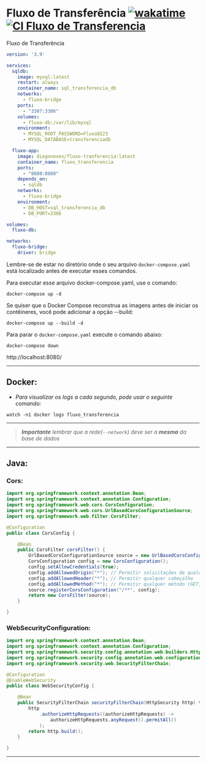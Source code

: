 # Fluxo de Transferência [![wakatime](https://wakatime.com/badge/user/018bea20-dbbc-48e2-b101-5415903acf5a/project/018c0943-ec73-4e34-9362-f0ae72855dcf.svg)](https://wakatime.com/@diegosneves/projects/mtibjzqwtu) [![CI Fluxo de Transferencia](https://github.com/diegosneves/fluxo-de-tranferencia/actions/workflows/ci.yml/badge.svg)](https://github.com/diegosneves/fluxo-de-tranferencia/actions/workflows/ci.yml)

Fluxo de Transferência

```yaml
version: '3.9'

services:
  sqldb:
    image: mysql:latest
    restart: always
    container_name: sql_transferencia_db
    networks:
      - fluxo-bridge
    ports:
      - "3307:3306"
    volumes:
      - fluxo-db:/var/lib/mysql
    environment:
      - MYSQL_ROOT_PASSWORD=Fluxo@123
      - MYSQL_DATABASE=transferenciadb

  fluxo-app:
    image: diegoneves/fluxo-tranferencia:latest
    container_name: fluxo_transferencia
    ports:
      - "8080:8080"
    depends_on:
      - sqldb
    networks:
      - fluxo-bridge
    environment:
      - DB_HOST=sql_transferencia_db
      - DB_PORT=3306

volumes:
  fluxo-db:

networks:
  fluxo-bridge:
    driver: bridge
```

Lembre-se de estar no diretório onde o seu arquivo `docker-compose.yaml` está localizado antes de executar esses comandos.

Para executar esse arquivo docker-compose.yaml, use o comando:
```shell
docker-compose up -d
```

Se quiser que o Docker Compose reconstrua as imagens antes de iniciar os contêineres, você pode adicionar a opção --build:
```shell
docker-compose up --build -d
```

Para parar o `docker-compose.yaml` execute o comando abaixo:
```shell
docker-compose down
```

http://localhost:8080/

---

## Docker:

- _Para visualizar os logs a cada segundo, pode usar o seguinte comando:_
```shell
watch -n1 docker logs fluxo_transferencia
```


---
>_**Importante** lembrar que a rede(`--network`) deve ser a **mesma** da base de dados_

---

## Java:

### Cors:

```java
import org.springframework.context.annotation.Bean;
import org.springframework.context.annotation.Configuration;
import org.springframework.web.cors.CorsConfiguration;
import org.springframework.web.cors.UrlBasedCorsConfigurationSource;
import org.springframework.web.filter.CorsFilter;

@Configuration
public class CorsConfig {

    @Bean
    public CorsFilter corsFilter() {
        UrlBasedCorsConfigurationSource source = new UrlBasedCorsConfigurationSource();
        CorsConfiguration config = new CorsConfiguration();
        config.setAllowCredentials(true);
        config.addAllowedOrigin("*"); // Permitir solicitações de qualquer origem
        config.addAllowedHeader("*"); // Permitir qualquer cabeçalho
        config.addAllowedMethod("*"); // Permitir qualquer método (GET, POST, etc.)
        source.registerCorsConfiguration("/**", config);
        return new CorsFilter(source);
    }

}
```

### WebSecurityConfiguration:

```java
import org.springframework.context.annotation.Bean;
import org.springframework.context.annotation.Configuration;
import org.springframework.security.config.annotation.web.builders.HttpSecurity;
import org.springframework.security.config.annotation.web.configuration.EnableWebSecurity;
import org.springframework.security.web.SecurityFilterChain;

@Configuration
@EnableWebSecurity
public class WebSecurityConfig {

    @Bean
  	public SecurityFilterChain securityFilterChain(HttpSecurity http) throws Exception {
  		http
  		 	.authorizeHttpRequests((authorizeHttpRequests) ->
  		 		authorizeHttpRequests.anyRequest().permitAll()
  		 	);
  		return http.build();
  	}

}
```

---

